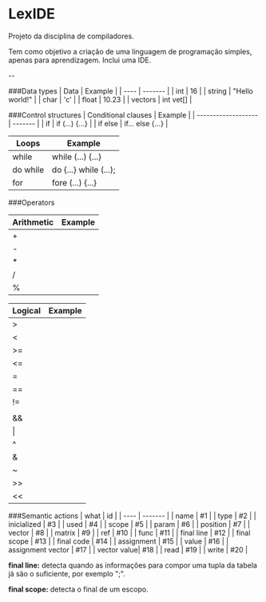 # LexIDE
Projeto da disciplina de compiladores.

Tem como objetivo a criação de uma linguagem de programação simples, apenas para aprendizagem. Inclui uma IDE.

--

###Data types
| Data | Example |
| ---- | ------- |
| int | 16 |
| string | "Hello world!" |
| char | 'c' |
| float | 10.23 |
| vectors | int vet[] |

###Control structures
| Conditional clauses | Example |
| ------------------- | ------- |
| if | if (...) {...} |
| if else | if... else {...} |

| Loops | Example |
| ----- | ------- |
| while | while (...) {...} |
| do while | do {...} while (...); |
| for | fore (...) {...} |

###Operators

| Arithmetic | Example |
| ---------- | ------- |
| + | |
| - | |
| * | |
| / | |
| % | |

| Logical | Example |
| ------- | ------- |
| > | |
| < | |
| >= | |
| <= | |
| = | |
| == | |
| != | |
| || | |
| && | |
| \| | |
| ^ | |
| & | |
| ~ | |
| >> | |
| << | |

###Semantic actions
| what | id |
| ---- | ------- |
| name | #1 |
| type | #2 |
| inicialized | #3 |
| used | #4 |
| scope | #5 |
| param | #6 |
| position | #7 |
| vector | #8 |
| matrix | #9 |
| ref | #10 |
| func | #11 |
| final line | #12 |
| final scope | #13 |
| final code | #14 |
| assignment | #15 |
| value | #16 |
| assignment vector | #17 |
| vector value| #18 |
| read | #19 |
| write | #20 |

**final line:** detecta quando as informações para compor uma tupla da tabela já são o suficiente, por exemplo ";".

**final scope:** detecta o final de um escopo.
